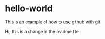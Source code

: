# hello-world
This is an example of how to use github with git

Hi, this is a change in the readme file
